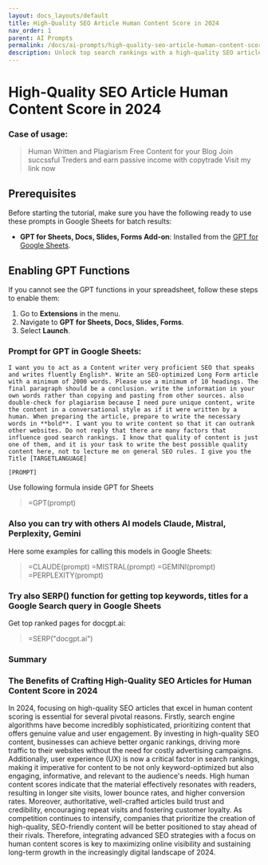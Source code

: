 ```yaml
---
layout: docs_layouts/default
title: High-Quality SEO Article Human Content Score in 2024
nav_order: 1
parent: AI Prompts
permalink: /docs/ai-prompts/high-quality-seo-article-human-content-score-in-2024
description: Unlock top search rankings with a high-quality SEO article in 2024. Maximize human content scores for better engagement and higher visibility. Ideal for driving organic traffic and enhancing your online presence. Get ahead in the SEO game now!
---
```


# High-Quality SEO Article Human Content Score in 2024

### Case of usage:
> Human Written and Plagiarism Free Content for your Blog Join succssful Treders and earn passive income with copytrade Visit my link now

## Prerequisites

Before starting the tutorial, make sure you have the following ready to use these prompts in Google Sheets for batch results:

- **GPT for Sheets, Docs, Slides, Forms Add-on**: Installed from the [GPT for Google Sheets](https://workspace.google.com/u/0/marketplace/app/gpt_for_sheets_docs_forms_slides/466607203252).

## Enabling GPT Functions

If you cannot see the GPT functions in your spreadsheet, follow these steps to enable them:

1. Go to **Extensions** in the menu.
2. Navigate to **GPT for Sheets, Docs, Slides, Forms**.
3. Select **Launch**.


### Prompt for GPT in Google Sheets:
```shell
I want you to act as a Content writer very proficient SEO that speaks and writes fluently English*. Write an SEO-optimized Long Form article with a minimum of 2000 words. Please use a minimum of 10 headings. The final paragraph should be a conclusion. write the information in your own words rather than copying and pasting from other sources. also double-check for plagiarism because I need pure unique content, write the content in a conversational style as if it were written by a human. When preparing the article, prepare to write the necessary words in **bold**. I want you to write content so that it can outrank other websites. Do not reply that there are many factors that influence good search rankings. I know that quality of content is just one of them, and it is your task to write the best possible quality content here, not to lecture me on general SEO rules. I give you the Title [TARGETLANGUAGE]

[PROMPT]
```

Use following formula inside GPT for Sheets
> =GPT(prompt)

### Also you can try with others AI models Claude, Mistral, Perplexity, Gemini
Here some examples for calling this models in Google Sheets:

> =CLAUDE(prompt)
> =MISTRAL(prompt)
> =GEMINI(prompt)
> =PERPLEXITY(prompt)


### Try also SERP() function for getting top keywords, titles for a Google Search query in Google Sheets

Get top ranked pages for docgpt.ai:

> =SERP("docgpt.ai")



### Summary
### The Benefits of Crafting High-Quality SEO Articles for Human Content Score in 2024

In 2024, focusing on high-quality SEO articles that excel in human content scoring is essential for several pivotal reasons. Firstly, search engine algorithms have become incredibly sophisticated, prioritizing content that offers genuine value and user engagement. By investing in high-quality SEO content, businesses can achieve better organic rankings, driving more traffic to their websites without the need for costly advertising campaigns. Additionally, user experience (UX) is now a critical factor in search rankings, making it imperative for content to be not only keyword-optimized but also engaging, informative, and relevant to the audience's needs. High human content scores indicate that the material effectively resonates with readers, resulting in longer site visits, lower bounce rates, and higher conversion rates. Moreover, authoritative, well-crafted articles build trust and credibility, encouraging repeat visits and fostering customer loyalty. As competition continues to intensify, companies that prioritize the creation of high-quality, SEO-friendly content will be better positioned to stay ahead of their rivals. Therefore, integrating advanced SEO strategies with a focus on human content scores is key to maximizing online visibility and sustaining long-term growth in the increasingly digital landscape of 2024.
